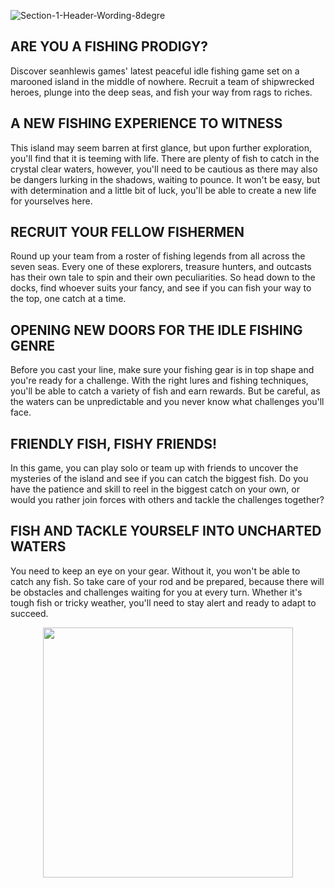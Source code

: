 ![Section-1-Header-Wording-8degre](https://user-images.githubusercontent.com/96705270/236052811-05a6f2d0-d1a1-4d3d-a15c-97d74790c18e.png)

## ARE YOU A FISHING PRODIGY?

Discover seanhlewis games' latest peaceful idle fishing game set on a marooned island in the middle of nowhere. Recruit a team of shipwrecked heroes, plunge into the deep seas, and fish your way from rags to riches.

## A NEW FISHING EXPERIENCE TO WITNESS
This island may seem barren at first glance, but upon further exploration, you'll find that it is teeming with life. There are plenty of fish to catch in the crystal clear waters, however, you'll need to be cautious as there may also be dangers lurking in the shadows, waiting to pounce. It won't be easy, but with determination and a little bit of luck, you'll be able to create a new life for yourselves here.

## RECRUIT YOUR FELLOW FISHERMEN
Round up your team from a roster of fishing legends from all across the seven seas. Every one of these explorers, treasure hunters, and outcasts has their own tale to spin and their own peculiarities. So head down to the docks, find whoever suits your fancy, and see if you can fish your way to the top, one catch at a time.

## OPENING NEW DOORS FOR THE IDLE FISHING GENRE
Before you cast your line, make sure your fishing gear is in top shape and you're ready for a challenge. With the right lures and fishing techniques, you'll be able to catch a variety of fish and earn rewards. But be careful, as the waters can be unpredictable and you never know what challenges you'll face.

## FRIENDLY FISH, FISHY FRIENDS!
In this game, you can play solo or team up with friends to uncover the mysteries of the island and see if you can catch the biggest fish. Do you have the patience and skill to reel in the biggest catch on your own, or would you rather join forces with others and tackle the challenges together?

## FISH AND TACKLE YOURSELF INTO UNCHARTED WATERS
You need to keep an eye on your gear. Without it, you won't be able to catch any fish. So take care of your rod and be prepared, because there will be obstacles and challenges waiting for you at every turn. Whether it's tough fish or tricky weather, you'll need to stay alert and ready to adapt to succeed.

<p align="center"><a href="https://store.steampowered.com/app/2122910/Fishori/"><img src="https://user-images.githubusercontent.com/96705270/236054243-2f23da4e-a03c-4da8-b1e6-461782fa8358.png" width="400"/></a></p>
